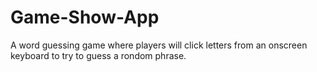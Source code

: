 # Game-Show-App
 A word guessing game where players will click letters from an onscreen keyboard to try to guess a rondom phrase.

